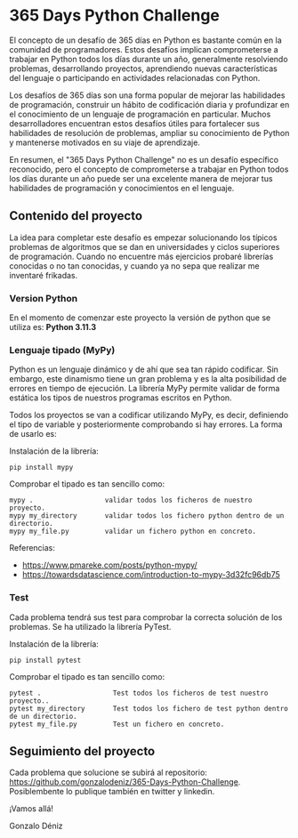 # 365 Days Python Challenge 

El concepto de un desafío de 365 días en Python es bastante común en la comunidad de programadores. Estos desafíos 
implican comprometerse a trabajar en Python todos los días durante un año, generalmente resolviendo problemas, 
desarrollando proyectos, aprendiendo nuevas características del lenguaje o participando en actividades relacionadas 
con Python.

Los desafíos de 365 días son una forma popular de mejorar las habilidades de programación, construir un hábito de 
codificación diaria y profundizar en el conocimiento de un lenguaje de programación en particular. 
Muchos desarrolladores encuentran estos desafíos útiles para fortalecer sus habilidades de resolución de problemas, 
ampliar su conocimiento de Python y mantenerse motivados en su viaje de aprendizaje.

En resumen, el "365 Days Python Challenge" no es un desafío específico reconocido, pero el concepto de comprometerse 
a trabajar en Python todos los días durante un año puede ser una excelente manera de mejorar tus habilidades 
de programación y conocimientos en el lenguaje.

## Contenido del proyecto

La idea para completar este desafío es empezar solucionando los típicos problemas de algoritmos que se dan
en universidades y ciclos superiores de programación. Cuando no encuentre más ejercicios  probaré librerías conocidas
o no tan conocidas, y cuando ya no sepa que realizar me inventaré frikadas.

### Version Python
En el momento de comenzar este proyecto la versión de python que se utiliza es: **Python 3.11.3**

### Lenguaje tipado (MyPy)
Python es un lenguaje dinámico y de ahí que sea tan rápido codificar. Sin embargo, este dinamismo 
tiene un gran problema y es la alta posibilidad de errores en tiempo de ejecución. La librería MyPy
permite validar de forma estática los tipos de nuestros programas escritos en Python.

Todos los proyectos se van a codificar utilizando MyPy, es decir, definiendo el tipo de variable y 
posteriormente comprobando si hay errores. La forma de usarlo es:

Instalación de la librería:

```
pip install mypy
```

Comprobar el tipado es tan sencillo como:

```
mypy .                  validar todos los ficheros de nuestro proyecto.
mypy my_directory       validar todos los fichero python dentro de un directorio.
mypy my_file.py         validar un fichero python en concreto.
```

Referencias:
* https://www.pmareke.com/posts/python-mypy/
* https://towardsdatascience.com/introduction-to-mypy-3d32fc96db75


### Test
Cada problema tendrá sus test para comprobar la correcta solución de los problemas. 
Se ha utilizado la librería PyTest.

Instalación de la librería:

```
pip install pytest
```

Comprobar el tipado es tan sencillo como:

```
pytest .                  Test todos los ficheros de test nuestro proyecto..
pytest my_directory       Test todos los fichero de test python dentro de un directorio.
pytest my_file.py         Test un fichero en concreto.
```


## Seguimiento del proyecto

Cada problema que solucione se subirá al repositorio: https://github.com/gonzalodeniz/365-Days-Python-Challenge. 
Posiblembente lo publique también en twitter y linkedin.

¡Vamos allá!

Gonzalo Déniz


